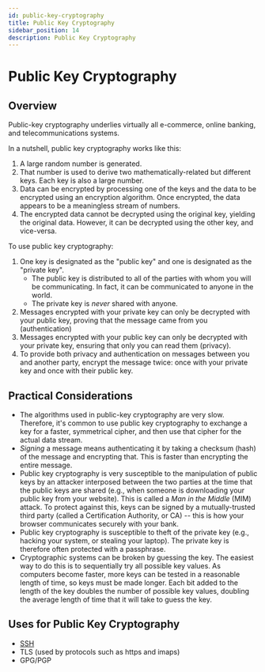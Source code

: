 ```yaml
---
id: public-key-cryptography
title: Public Key Cryptography
sidebar_position: 14
description: Public Key Cryptography
---
```


# Public Key Cryptography

## Overview

Public-key cryptography underlies virtually all e-commerce, online banking, and telecommunications systems.

In a nutshell, public key cryptography works like this:

1. A large random number is generated.
2. That number is used to derive two mathematically-related but different keys. Each key is also a large number.
3. Data can be encrypted by processing one of the keys and the data to be encrypted using an encryption algorithm. Once encrypted, the data appears to be a meaningless stream of numbers.
4. The encrypted data cannot be decrypted using the original key, yielding the original data. However, it can be decrypted using the other key, and vice-versa.

To use public key cryptography:

1. One key is designated as the "public key" and one is designated as the "private key".
    - The public key is distributed to all of the parties with whom you will be communicating. In fact, it can be communicated to anyone in the world.
    - The private key is _never_ shared with anyone.
2. Messages encrypted with your private key can only be decrypted with your public key, proving that the message came from you (authentication)
3. Messages encrypted with your public key can only be decrypted with your private key, ensuring that only you can read them (privacy).
4. To provide both privacy and authentication on messages between you and another party, encrypt the message twice: once with your private key and once with their public key.

## Practical Considerations

- The algorithms used in public-key cryptography are very slow. Therefore, it's common to use public key cryptography to exchange a key for a faster, symmetrical cipher, and then use that cipher for the actual data stream.
- _Signing_ a message means authenticating it by taking a checksum (hash) of the message and encrypting that. This is faster than encrypting the entire message.
- Public key cryptography is very susceptible to the manipulation of public keys by an attacker interposed between the two parties at the time that the public keys are shared (e.g., when someone is downloading your public key from your website). This is called a _Man in the Middle_ (MIM) attack. To protect against this, keys can be signed by a mutually-trusted third party (called a Certification Authority, or CA) -- this is how your browser communicates securely with your bank.
- Public key cryptography is susceptible to theft of the private key (e.g., hacking your system, or stealing your laptop). The private key is therefore often protected with a passphrase.
- Cryptographic systems can be broken by guessing the key. The easiest way to do this is to sequentially try all possible key values. As computers become faster, more keys can be tested in a reasonable length of time, so keys must be made longer. Each bit added to the length of the key doubles the number of possible key values, doubling the average length of time that it will take to guess the key.

## Uses for Public Key Cryptography

- [SSH](./ssh.md)
- TLS (used by protocols such as https and imaps)
- GPG/PGP
